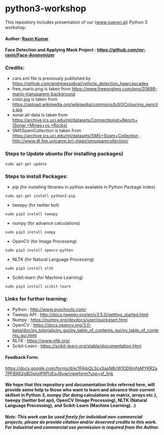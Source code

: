 # python3-workshop

This repository includes presentation of our (www.vueron.ai) Python 3 workshop.

#### Author: [Ravin Kumar](https://mr-ravin.github.io)
#### Face Detection and Applying Mask Project : https://github.com/mr-ravin/Face-Anonymizer

### Credits:

- cars.xml file is previously published by https://github.com/andrewssobral/vehicle_detection_haarcascades
- free_mario.png is taken from https://www.freepngimg.com/png/20698-mario-transparent-background
- color.jpg is taken from https://upload.wikimedia.org/wikipedia/commons/b/b1/Colouring_pencils.jpg
- sonar.all-data is taken from https://archive.ics.uci.edu/ml/datasets/Connectionist+Bench+(Sonar,+Mines+vs.+Rocks)
- SMSSpamCollection is taken from https://archive.ics.uci.edu/ml/datasets/SMS+Spam+Collection ,  http://www.dt.fee.unicamp.br/~tiago/smsspamcollection/

### Steps to Update ubuntu (for installing packages)
```
sudo apt-get update
```

### Steps to install Packages:

- pip (for installing libraries in python available in Python Package Index)
```
sudo apt-get install python3-pip
```

- tweepy (for twitter bot)
```
sudo pip3 install tweepy
```

- numpy (for advance calculations)
```
sudo pip3 install numpy
```

- OpenCV (for Image Processing)
``` 
sudo pip3 install opencv-python
```

- NLTK (for Natural Language Processing)
```
sudo pip3 install nltk
```

- Scikit-learn (for Machine Learning)
```
sudo pip3 install scikit-learn
```

### Links for further learning:

- Python : http://www.pyschools.com/
- Tweepy API : http://docs.tweepy.org/en/v3.5.0/getting_started.html
- Numpy : https://numpy.org/devdocs/user/quickstart.html
- OpenCV : https://docs.opencv.org/3.0-beta/doc/py_tutorials/py_gui/py_table_of_contents_gui/py_table_of_contents_gui.html
- NLTK : https://www.nltk.org/
- Scikit-Learn : https://scikit-learn.org/stable/documentation.html

#### Feedback Form: 
https://docs.google.com/forms/d/e/1FAIpQLScxSasN8cW1OD6mfgMYKR2a7PFBX62gBOiplxlPIIPUEqJ6yw/viewform?usp=sf_link

#### We hope that this repository and documentation links referred here, will provide some help to those who want to learn and advance their current skillset in Python 3, numpy (for doing calculations as matrix, arrays etc.), tweepy (twitter bot api), OpenCV (Image Processing), NLTK (Natural Language Processing), and Scikit-Learn (Machine Learning).  :)

##### Note: This work can be used freely for individual non-commercial projects, please do provide citation and/or deserved credits to this work. For Industrial and commercial use permission is required from the Author.
